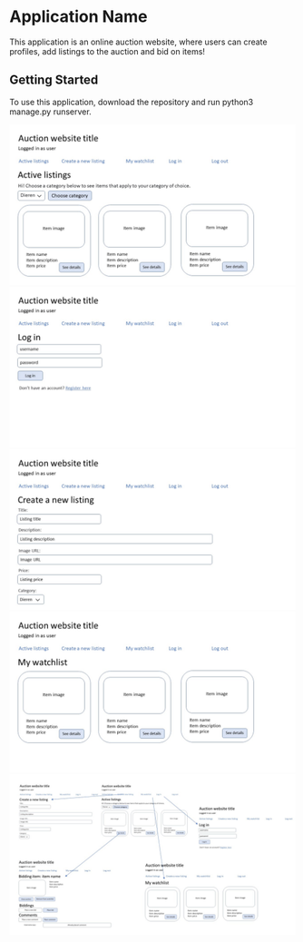 # Application Name
This application is an online auction website, where users can create profiles, 
add listings to the auction and bid on items!


## Getting Started
To use this application, download the repository and run python3 manage.py runserver. 

![main_page](main_page.JPG)
![log_in](log_in.JPG)
![new_listing](new_listing.JPG)
![watchlist](watchlist.JPG)
![connections](connections.JPG)
